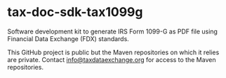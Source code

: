 # tax-doc-sdk-tax1099g

Software development kit to generate IRS Form 1099-G as PDF file using Financial Data Exchange (FDX) standards.

This GitHub project is public but the Maven repositories on which it relies are private. Contact info@taxdataexchange.org for access to the Maven repositories.

